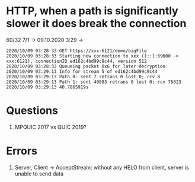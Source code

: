 # HTTP, when a path is significantly slower it does break the connection 
60/32 7/1 -> 09.10.2020 3:29 -> 
```
2020/10/09 03:28:33 GET https://xxx:6121/demo/bigFile
2020/10/09 03:28:33 Starting new connection to xxx ([::]:39600 -> xxx:6121), connectionID ed162c4bd99c9c44, version 512
2020/10/09 03:28:33 Queueing packet 0x6 for later decryption
2020/10/09 03:29:13 Info for stream 5 of ed162c4bd99c9c44
2020/10/09 03:29:13 Path 0: sent 7 retrans 0 lost 0; rcv 8
2020/10/09 03:29:13 Path 1: sent 40083 retrans 0 lost 0; rcv 76823
2020/10/09 03:29:13 40.7865919s
```

# Questions
1. MPQUIC 2017 vs QUIC 2019?

# Errors
1. Server, Client -> AcceptStream; without any HELO from client, server is unable to send data